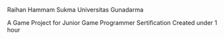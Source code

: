 Raihan Hammam Sukma
Universitas Gunadarma

A Game Project for Junior Game Programmer Sertification Created under 1 hour
